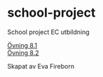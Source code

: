 # school-project
School project EC utbildning
<p><a href="https://eva-fireborn.github.io/school-project/%C3%96vning8.1.html">Övning 8.1</a><br>
<a href="https://eva-fireborn.github.io/school-project/%C3%96vning8.2.html">Övning 8.2</a></p>
<p>Skapat av Eva Fireborn</p>
